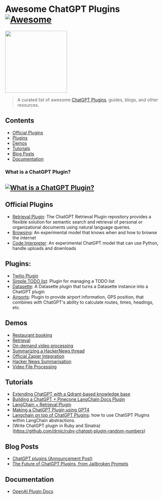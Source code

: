 # Awesome ChatGPT Plugins [![Awesome](https://awesome.re/badge.svg)](https://awesome.re)

[<img src="https://openaicom.imgix.net/c51f2c96-3595-48ae-9fb6-165563fbb086/chat-plugins.png?w=200&h=200" width="200">](https://openai.com/blog/chatgpt-plugins)

> A curated list of awesome [ChatGPT Plugins](https://openai.com/blog/chatgpt-plugins), guides, blogs, and other resources.


## Contents
- [Official Plugins](#plugins)
- [Plugins](#plugins)
- [Demos](#demos)
- [Tutorials](#tutorials)
- [Blog Posts](#blog-posts)
- [Documentation](#documentation)

### What is a ChatGPT Plugin?
[![What is a ChatGPT Plugin?](https://res.cloudinary.com/marcomontalbano/image/upload/v1679667398/video_to_markdown/images/video--a267d1cba9d59411634ce2088744acf9-c05b58ac6eb4c4700831b2b3070cd403.jpg)](https://cdn.openai.com/chat-plugins/retrieval-gh-repo-readme/Retrieval-Final.mp4 "What is a ChatGPT Plugin?")
---


## Official Plugins
 - [Retrieval Plugin](https://github.com/openai/chatgpt-retrieval-plugin): The ChatGPT Retrieval Plugin repository provides a flexible solution for semantic search and retrieval of personal or organizational documents using natural language queries.
 - [Browsing](https://openai.com/blog/chatgpt-plugins#browsing): An experimental model that knows when and how to browse the internet
 - [Code Interpreter](https://openai.com/blog/chatgpt-plugins#code-interpreter): An experimental ChatGPT model that can use Python, handle uploads and downloads

## Plugins:
- [Twilio Plugin](https://gist.github.com/danielgross/0e7a00ea882797acd92ae6779126abe3)
- [Simple TODO list](https://github.com/lencx/chat-todo-plugin): Plugin for managing a TODO list
- [Datasette](https://github.com/simonw/datasette-chatgpt-plugin): A Datasette plugin that turns a Datasette instance into a ChatGPT plugin
- [Airports](https://github.com/drnic/airports-chatgpt-plugin): Plugin to provide airport information, GPS position, that combines with ChatGPT's ability to calculate routes, times, headings, etc.

## Demos
- [Restaurant booking](https://twitter.com/gdb/status/1638949234681712643)
- [Retrieval](https://cdn.openai.com/chat-plugins/retrieval-gh-repo-readme/Retrieval-Final.mp4)
- [On-demand video processing](https://twitter.com/gdb/status/1638971232443076609)
- [Summarizing a HackerNews thread](https://twitter.com/gdb/status/1638986918947082241)
- [Official Zapier Integration](https://twitter.com/wadefoster/status/1638958299935801344)
- [Hacker News Summarisation](https://twitter.com/gdb/status/1638986918947082241)
- [Video File Processing](https://twitter.com/gdb/status/1638971232443076609)

## Tutorials
 - [Extending ChatGPT with a Qdrant-based knowledge base](https://qdrant.tech/articles/chatgpt-plugin/)
 - [Building a ChatGPT + Pinecone LangChain Docs Plugin](https://github.com/pinecone-io/examples/blob/master/generation/chatgpt/plugins/langchain-docs-plugin.ipynb)
 - [LangChain + Retrieval Plugin](https://gist.github.com/hwchase17/1429e54879f0249f0a258382d8bd744c)
 - [Making a ChatGPT Plugin using GPT4](https://twitter.com/danielgross/status/1639040289816866818)
 - [Langchain on top of ChatGPT Plugins](https://python.langchain.com/en/latest/modules/agents/examples/chatgpt_plugins.html): how to use ChatGPT Plugins within LangChain abstractions.
 - [Write ChatGPT plugin in Ruby and Sinatra)(https://github.com/drnic/ruby-chatgpt-plugin-random-numbers)

## Blog Posts
 - [ChatGPT plugins (Announcement Post)](https://openai.com/blog/chatgpt-plugins)
 - [The Future of ChatGPT Plugins, from Jailbroken Prompts](https://app.orchard.ink/view/jailbreaking-chatgpt-plugin-a5b73bfb776948e68c1685b4d9572a70)


## Documentation
 - [OpenAI Plugin Docs](https://platform.openai.com/docs/plugins/introduction)
